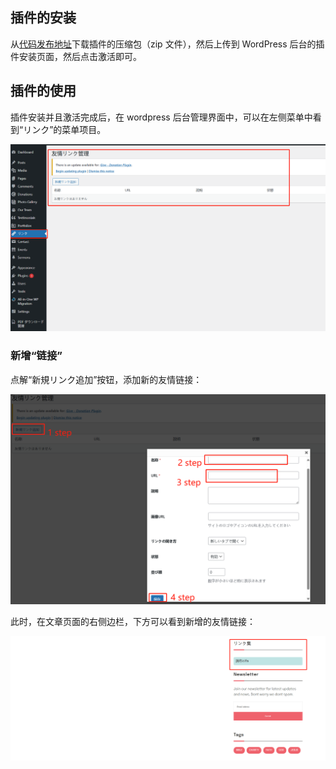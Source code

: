 ## 插件的安装

从[代码发布地址](https://github.com/suhanyujie/wp-link-gallery/releases)下载插件的压缩包（zip 文件），然后上传到 WordPress 后台的插件安装页面，然后点击激活即可。

## 插件的使用

插件安装并且激活完成后，在 wordpress 后台管理界面中，可以在左侧菜单中看到“リンク”的菜单项目。

![link menu show](../images/image.png)

### 新增“链接”

点解“新規リンク追加”按钮，添加新的友情链接：

![add new link](../images/image-1.png)

此时，在文章页面的右侧边栏，下方可以看到新增的友情链接：

![alt text](../images/image-2.png)
